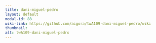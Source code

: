 ```yaml
---
title: dani-miguel-pedro
layout: default
modal-id: 88
wiki-link: https://github.com/aigora/twA109-dani-miguel-pedro/wiki
thumbnail: 
alt: twA109-dani-miguel-pedro
---
```

